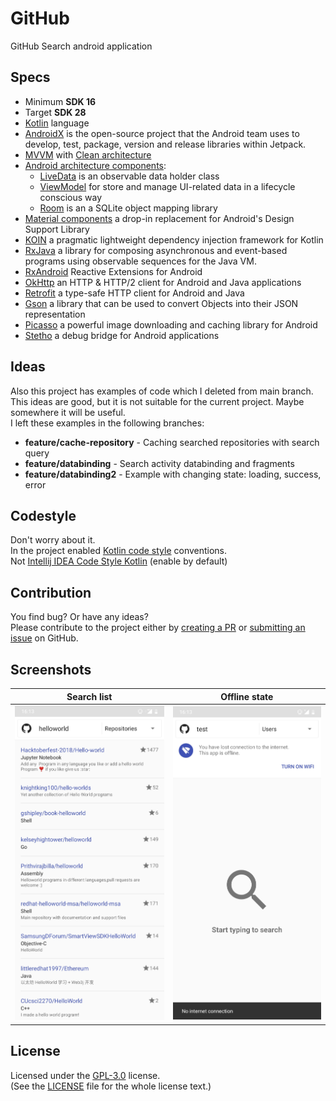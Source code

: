 # GitHub
GitHub Search android application

## Specs
- Minimum **SDK 16**
- Target **SDK 28**
- [Kotlin](https://kotlinlang.org/) language
- [AndroidX](https://developer.android.com/jetpack/androidx) is the open-source project that the Android team uses to develop, test, package, version and release libraries within Jetpack.
- [MVVM](https://en.wikipedia.org/wiki/Model%E2%80%93view%E2%80%93viewmodel) with [Clean architecture](http://blog.cleancoder.com/uncle-bob/2012/08/13/the-clean-architecture.html)
- [Android architecture components](https://developer.android.com/topic/libraries/architecture):
  - [LiveData](https://developer.android.com/topic/libraries/architecture/livedata) is an observable data holder class
  - [ViewModel](https://developer.android.com/topic/libraries/architecture/viewmodel) for store and manage UI-related data in a lifecycle conscious way
  - [Room](https://developer.android.com/topic/libraries/architecture/room) is an a SQLite object mapping library
- [Material components](https://github.com/material-components/material-components-android) a drop-in replacement for Android's Design Support Library
- [KOIN](https://insert-koin.io) a pragmatic lightweight dependency injection framework for Kotlin 
- [RxJava](https://github.com/ReactiveX/RxJava) a library for composing asynchronous and event-based programs using observable sequences for the Java VM.
- [RxAndroid](https://github.com/ReactiveX/RxAndroid) Reactive Extensions for Android
- [OkHttp](http://square.github.io/okhttp) an HTTP & HTTP/2 client for Android and Java applications
- [Retrofit](https://square.github.io/retrofit) a type-safe HTTP client for Android and Java
- [Gson](https://github.com/google/gson) a library that can be used to convert Objects into their JSON representation
- [Picasso](http://square.github.io/picasso) a powerful image downloading and caching library for Android
- [Stetho](http://facebook.github.io/stetho) a debug bridge for Android applications

## Ideas
Also this project has examples of code which I deleted from main branch. This ideas are good, but it is not suitable for the current project. Maybe somewhere it will be useful.  
I left these examples in the following branches:
- **feature/cache-repository** - Caching searched repositories with search query
- **feature/databinding** - Search activity databinding and fragments
- **feature/databinding2** - Example with changing state: loading, success, error

## Codestyle
Don't worry about it.  
In the project enabled [Kotlin code style](https://kotlinlang.org/docs/reference/coding-conventions.html) conventions.  
Not [Intellij IDEA Code Style Kotlin](https://www.jetbrains.com/help/idea/code-style-kotlin.html) (enable by default)

## Contribution
You find bug? Or have any ideas?  
Please contribute to the project either by [creating a PR](https://github.com/ausichenko/github/compare) or [submitting an issue](https://github.com/ausichenko/github/issues/new) on GitHub.

## Screenshots
| Search list | Offline state |
| ------ | ------ |
| ![](https://github.com/ausichenko/github/blob/master/.github/assets/search_list.jpg) | ![](https://github.com/ausichenko/github/blob/master/.github/assets/offline_state.jpg) |

## License
Licensed under the [GPL-3.0](https://www.gnu.org/licenses/gpl.html) license.  
(See the [LICENSE](https://github.com/ausichenko/github/blob/master/LICENSE) file for the whole license text.)
